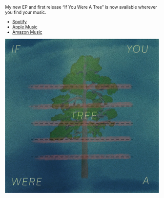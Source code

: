 My new EP and first release “If You Were A Tree” is now available wherever you
find your music.

* [Spotify](https://open.spotify.com/album/6njbyVQzahbUJmUdxX3Nij?si=WmoxF2HZSDeGy2itkKGJyg)
* [Apple Music](https://music.apple.com/us/album/if-you-were-a-tree-single/1735745682)
* [Amazon Music](https://music.amazon.com/albums/B0CXYLP3XV)

![If You Were A Tree album art](/if-you-were-a-tree.jpg)
